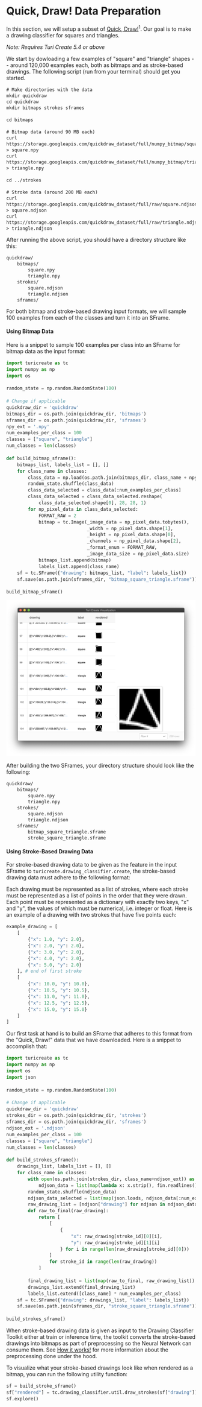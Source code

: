 # Quick, Draw! Data Preparation

In this section, we will setup a subset of [Quick, Draw!](https://quickdraw.withgoogle.com/data)<sup>1</sup>. Our goal is to
make a drawing classifier for squares and triangles. 

*Note: Requires Turi Create 5.4 or above*

We start by dowloading a few examples of "square" and "triangle" shapes -- around 120,000 examples each, both as bitmaps and as stroke-based drawings. The following script (run from your terminal) should get you started.

```
# Make directories with the data
mkdir quickdraw
cd quickdraw
mkdir bitmaps strokes sframes

cd bitmaps

# Bitmap data (around 90 MB each)
curl https://storage.googleapis.com/quickdraw_dataset/full/numpy_bitmap/square.npy > square.npy 
curl https://storage.googleapis.com/quickdraw_dataset/full/numpy_bitmap/triangle.npy > triangle.npy

cd ../strokes

# Stroke data (around 200 MB each)
curl https://storage.googleapis.com/quickdraw_dataset/full/raw/square.ndjson > square.ndjson
curl https://storage.googleapis.com/quickdraw_dataset/full/raw/triangle.ndjson > triangle.ndjson
```

After running the above script, you should have a directory structure like this:

```
quickdraw/
    bitmaps/
        square.npy
        triangle.npy
    strokes/
        square.ndjson
        triangle.ndjson
    sframes/

```

For both bitmap and stroke-based drawing input formats, we will sample 100 examples from each of the classes and turn it into an SFrame. 

#### Using Bitmap Data

Here is a snippet to sample 100 examples per class into an SFrame for bitmap data as the input format:

```python
import turicreate as tc
import numpy as np
import os

random_state = np.random.RandomState(100)

# Change if applicable
quickdraw_dir = 'quickdraw'
bitmaps_dir = os.path.join(quickdraw_dir, 'bitmaps')
sframes_dir = os.path.join(quickdraw_dir, 'sframes')
npy_ext = '.npy'
num_examples_per_class = 100
classes = ["square", "triangle"]
num_classes = len(classes)

def build_bitmap_sframe():
    bitmaps_list, labels_list = [], []
    for class_name in classes:
        class_data = np.load(os.path.join(bitmaps_dir, class_name + npy_ext))
        random_state.shuffle(class_data)
        class_data_selected = class_data[:num_examples_per_class]
        class_data_selected = class_data_selected.reshape(
            class_data_selected.shape[0], 28, 28, 1)
        for np_pixel_data in class_data_selected:
            FORMAT_RAW = 2
            bitmap = tc.Image(_image_data = np_pixel_data.tobytes(),
                              _width = np_pixel_data.shape[1],
                              _height = np_pixel_data.shape[0],
                              _channels = np_pixel_data.shape[2],
                              _format_enum = FORMAT_RAW,
                              _image_data_size = np_pixel_data.size)
            bitmaps_list.append(bitmap)
            labels_list.append(class_name)
    sf = tc.SFrame({"drawing": bitmaps_list, "label": labels_list})
    sf.save(os.path.join(sframes_dir, "bitmap_square_triangle.sframe"))

build_bitmap_sframe()
```

![Rendered Drawings](images/rendered_drawings.png)

After building the two SFrames, your directory structure should look like the
following:
```
quickdraw/
    bitmaps/
        square.npy
        triangle.npy
    strokes/
        square.ndjson
        triangle.ndjson
    sframes/
        bitmap_square_triangle.sframe
        stroke_square_triangle.sframe
```

#### Using Stroke-Based Drawing Data

For stroke-based drawing data to be given as the feature in the input SFrame 
to `turicreate.drawing_classifier.create`, the stroke-based drawing data 
must adhere to the following format:

Each drawing must be represented as a list of strokes, where each stroke must 
be represented as a list of points in the order that they were drawn. 
Each point must be represented as a dictionary with exactly two keys, 
"x" and "y", the values of which must be numerical, i.e. integer or float.
Here is an example of a drawing with two strokes that have five points each:

```python
example_drawing = [
    [
        {"x": 1.0, "y": 2.0},
        {"x": 2.0, "y": 2.0},
        {"x": 3.0, "y": 2.0},
        {"x": 4.0, "y": 2.0},
        {"x": 5.0, "y": 2.0}
    ], # end of first stroke
    [
        {"x": 10.0, "y": 10.0},
        {"x": 10.5, "y": 10.5},
        {"x": 11.0, "y": 11.0},
        {"x": 12.5, "y": 12.5},
        {"x": 15.0, "y": 15.0}
    ]
]
```

Our first task at hand is to build an SFrame that adheres to this format from 
the "Quick, Draw!" data that we have downloaded. 
Here is a snippet to accomplish that:
```python
import turicreate as tc
import numpy as np
import os
import json

random_state = np.random.RandomState(100)

# Change if applicable
quickdraw_dir = 'quickdraw'
strokes_dir = os.path.join(quickdraw_dir, 'strokes')
sframes_dir = os.path.join(quickdraw_dir, 'sframes')
ndjson_ext = '.ndjson'
num_examples_per_class = 100
classes = ["square", "triangle"]
num_classes = len(classes)

def build_strokes_sframe():
    drawings_list, labels_list = [], []
    for class_name in classes:
        with open(os.path.join(strokes_dir, class_name+ndjson_ext)) as fin:
            ndjson_data = list(map(lambda x: x.strip(), fin.readlines()))
        random_state.shuffle(ndjson_data)
        ndjson_data_selected = list(map(json.loads, ndjson_data[:num_examples_per_class]))
        raw_drawing_list = [ndjson["drawing"] for ndjson in ndjson_data_selected]
        def raw_to_final(raw_drawing):
            return [
                [
                    {
                        "x": raw_drawing[stroke_id][0][i], 
                        "y": raw_drawing[stroke_id][1][i]
                    } for i in range(len(raw_drawing[stroke_id][0]))
                ] 
                for stroke_id in range(len(raw_drawing))
            ]

        final_drawing_list = list(map(raw_to_final, raw_drawing_list))
        drawings_list.extend(final_drawing_list)
        labels_list.extend([class_name] * num_examples_per_class)
    sf = tc.SFrame({"drawing": drawings_list, "label": labels_list})
    sf.save(os.path.join(sframes_dir, "stroke_square_triangle.sframe"))

build_strokes_sframe()
```

When stroke-based drawing data is given as input to the Drawing Classifier 
Toolkit either at train or inference time, the toolkit converts the 
stroke-based drawings into bitmaps as part of preprocessing so the 
Neural Network can consume them. See [How it works!](how-it-works.md) for
more information about the preprocessing done under the hood.

To visualize what your stroke-based drawings look like when rendered as a 
bitmap, you can run the following utility function:
```python
sf = build_stroke_sframe()
sf["rendered"] = tc.drawing_classifier.util.draw_strokes(sf["drawing"])
sf.explore()
```

